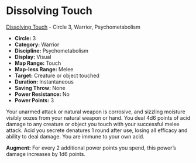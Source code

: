 # Dissolving Touch

[Dissolving Touch](/Psionics/D/DissolvingTouch.md) - Circle 3, Warrior, Psychometabolism

- **Circle:** 3
- **Category:** Warrior
- **Discipline:** Psychometabolism
- **Display:** Visual
- **Map Range:** Touch
- **Map-less Range:** Melee
- **Target:** Creature or object touched
- **Duration:** Instantaneous
- **Saving Throw:** None
- **Power Resistance:** No
- **Power Points:** 3

Your unarmed attack or natural weapon is corrosive, and sizzling moisture visibly oozes from your natural weapon or hand. You deal 4d6 points of acid damage to any creature or object you touch with your successful melee attack. Acid you secrete denatures 1 round after use, losing all efficacy and ability to deal damage. You are immune to your own acid.

**Augment:** For every 2 additional power points you spend, this power’s damage increases by 1d6 points.
